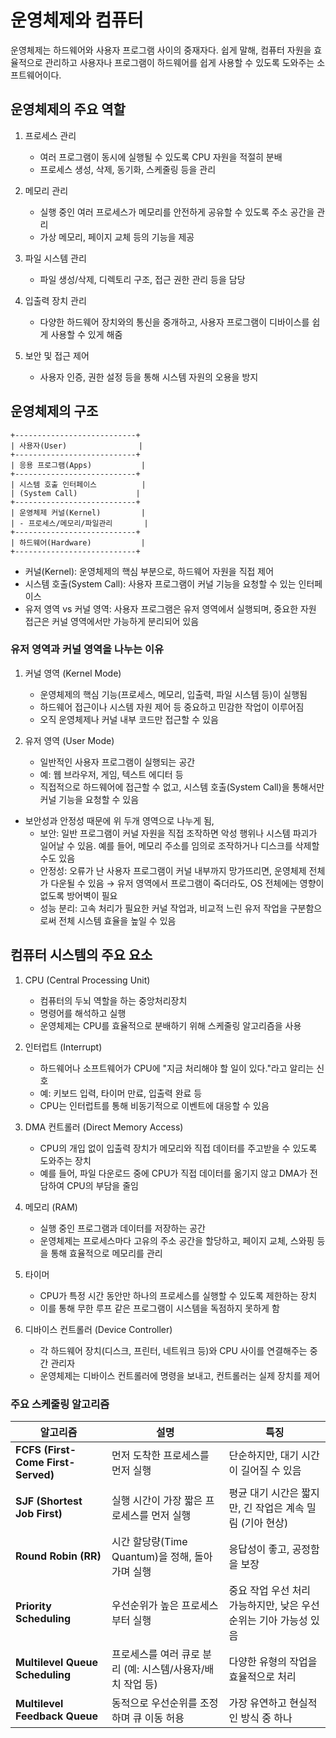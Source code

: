 # 운영체제와 컴퓨터
운영체제는 하드웨어와 사용자 프로그램 사이의 중재자다. 쉽게 말해, 컴퓨터 자원을 효율적으로 관리하고 사용자나 프로그램이 하드웨어를 쉽게 사용할 수 있도록 도와주는 소프트웨어이다.

## 운영체제의 주요 역할

1. 프로세스 관리 
    - 여러 프로그램이 동시에 실행될 수 있도록 CPU 자원을 적절히 분배
    - 프로세스 생성, 삭제, 동기화, 스케줄링 등을 관리

2. 메모리 관리
    - 실행 중인 여러 프로세스가 메모리를 안전하게 공유할 수 있도록 주소 공간을 관리
    - 가상 메모리, 페이지 교체 등의 기능을 제공

3. 파일 시스템 관리
    - 파일 생성/삭제, 디렉토리 구조, 접근 권한 관리 등을 담당

4. 입출력 장치 관리
    - 다양한 하드웨어 장치와의 통신을 중개하고, 사용자 프로그램이 디바이스를 쉽게 사용할 수 있게 해줌

5. 보안 및 접근 제어
    - 사용자 인증, 권한 설정 등을 통해 시스템 자원의 오용을 방지


## 운영체제의 구조
```text
+---------------------------+
| 사용자(User)                |
+---------------------------+
| 응용 프로그램(Apps)           |
+---------------------------+
| 시스템 호출 인터페이스          |
| (System Call)             |
+---------------------------+
| 운영체제 커널(Kernel)         |
| - 프로세스/메모리/파일관리       |
+---------------------------+
| 하드웨어(Hardware)           |
+---------------------------+
```
- 커널(Kernel): 운영체제의 핵심 부분으로, 하드웨어 자원을 직접 제어
- 시스템 호출(System Call): 사용자 프로그램이 커널 기능을 요청할 수 있는 인터페이스
- 유저 영역 vs 커널 영역: 사용자 프로그램은 유저 영역에서 실행되며, 중요한 자원 접근은 커널 영역에서만 가능하게 분리되어 있음

### 유저 영역과 커널 영역을 나누는 이유
1. 커널 영역 (Kernel Mode)
    - 운영체제의 핵심 기능(프로세스, 메모리, 입출력, 파일 시스템 등)이 실행됨
    - 하드웨어 접근이나 시스템 자원 제어 등 중요하고 민감한 작업이 이루어짐
    - 오직 운영체제나 커널 내부 코드만 접근할 수 있음

2. 유저 영역 (User Mode)
    - 일반적인 사용자 프로그램이 실행되는 공간
    - 예: 웹 브라우저, 게임, 텍스트 에디터 등
    - 직접적으로 하드웨어에 접근할 수 없고, 시스템 호출(System Call)을 통해서만 커널 기능을 요청할 수 있음

- 보안성과 안정성 때문에 위 두개 영역으로 나누게 됨,
    - 보안: 일반 프로그램이 커널 자원을 직접 조작하면 악성 행위나 시스템 파괴가 일어날 수 있음. 예를 들어, 메모리 주소를 임의로 조작하거나 디스크를 삭제할 수도 있음
    - 안정성: 오류가 난 사용자 프로그램이 커널 내부까지 망가뜨리면, 운영체제 전체가 다운될 수 있음 → 유저 영역에서 프로그램이 죽더라도, OS 전체에는 영향이 없도록 방어벽이 필요
    - 성능 분리: 고속 처리가 필요한 커널 작업과, 비교적 느린 유저 작업을 구분함으로써 전체 시스템 효율을 높일 수 있음

## 컴퓨터 시스템의 주요 요소
1. CPU (Central Processing Unit)
    - 컴퓨터의 두뇌 역할을 하는 중앙처리장치
    - 명령어를 해석하고 실행
    - 운영체제는 CPU를 효율적으로 분배하기 위해 스케줄링 알고리즘을 사용

2. 인터럽트 (Interrupt)
    - 하드웨어나 소프트웨어가 CPU에 "지금 처리해야 할 일이 있다."라고 알리는 신호
    - 예: 키보드 입력, 타이머 만료, 입출력 완료 등
    - CPU는 인터럽트를 통해 비동기적으로 이벤트에 대응할 수 있음

3. DMA 컨트롤러 (Direct Memory Access)
    - CPU의 개입 없이 입출력 장치가 메모리와 직접 데이터를 주고받을 수 있도록 도와주는 장치
    - 예를 들어, 파일 다운로드 중에 CPU가 직접 데이터를 옮기지 않고 DMA가 전담하여 CPU의 부담을 줄임

4. 메모리 (RAM)
    - 실행 중인 프로그램과 데이터를 저장하는 공간
    - 운영체제는 프로세스마다 고유의 주소 공간을 할당하고, 페이지 교체, 스와핑 등을 통해 효율적으로 메모리를 관리

5. 타이머
    - CPU가 특정 시간 동안만 하나의 프로세스를 실행할 수 있도록 제한하는 장치
    - 이를 통해 무한 루프 같은 프로그램이 시스템을 독점하지 못하게 함

6. 디바이스 컨트롤러 (Device Controller)
    - 각 하드웨어 장치(디스크, 프린터, 네트워크 등)와 CPU 사이를 연결해주는 중간 관리자
    - 운영체제는 디바이스 컨트롤러에 명령을 보내고, 컨트롤러는 실제 장치를 제어

### 주요 스케줄링 알고리즘
| 알고리즘                               | 설명                                  | 특징                                    |
| ---------------------------------- | ----------------------------------- | ------------------------------------- |
| **FCFS (First-Come First-Served)** | 먼저 도착한 프로세스를 먼저 실행                  | 단순하지만, 대기 시간이 길어질 수 있음                |
| **SJF (Shortest Job First)**       | 실행 시간이 가장 짧은 프로세스를 먼저 실행            | 평균 대기 시간은 짧지만, 긴 작업은 계속 밀림 (기아 현상)    |
| **Round Robin (RR)**               | 시간 할당량(Time Quantum)을 정해, 돌아가며 실행   | 응답성이 좋고, 공정함을 보장                      |
| **Priority Scheduling**            | 우선순위가 높은 프로세스부터 실행                  | 중요 작업 우선 처리 가능하지만, 낮은 우선순위는 기아 가능성 있음 |
| **Multilevel Queue Scheduling**    | 프로세스를 여러 큐로 분리 (예: 시스템/사용자/배치 작업 등) | 다양한 유형의 작업을 효율적으로 처리                  |
| **Multilevel Feedback Queue**      | 동적으로 우선순위를 조정하며 큐 이동 허용             | 가장 유연하고 현실적인 방식 중 하나                  |

